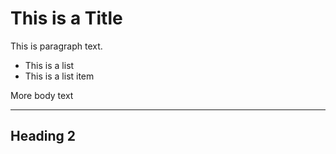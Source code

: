 <!--
title: This Is A Post 2
date: 2020-01-03
-->

# This is a Title

This is paragraph text.

- This is a list
- This is a list item

More body text

---

## Heading 2

